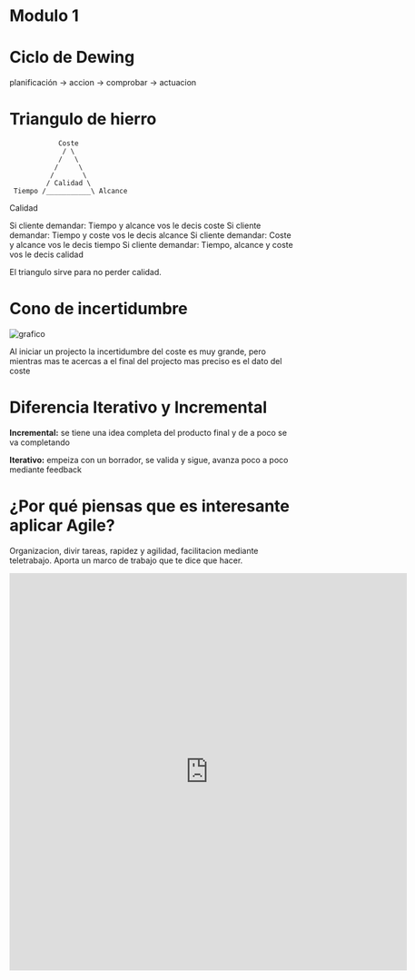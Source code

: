
# Modulo 1

# Ciclo de Dewing

planificación -> accion -> comprobar -> actuacion

# Triangulo de hierro

```
            Coste
             / \
            /   \
           /     \
          /       \
         / Calidad \
 Tiempo /___________\ Alcance
```
Calidad

Si cliente demandar: Tiempo y alcance vos le decis coste
Si cliente demandar: Tiempo y coste vos le decis alcance
Si cliente demandar: Coste y alcance vos le decis tiempo
Si cliente demandar: Tiempo, alcance y coste vos le decis calidad

El triangulo sirve para no perder calidad.

# Cono de incertidumbre

![grafico](https://img001.prntscr.com/file/img001/566sM3V-TCysoPcnX88fzA.jpeg)

Al iniciar un projecto la incertidumbre del coste es muy grande, pero mientras mas te acercas a el final del projecto mas preciso es el dato del coste

# Diferencia Iterativo y Incremental

**Incremental:** se tiene una idea completa del producto final y de a poco se va completando

**Iterativo:** empeiza con un borrador, se valida y sigue, avanza poco a poco mediante feedback

# ¿Por qué piensas que es interesante aplicar Agile?

Organizacion, divir tareas, rapidez y agilidad, facilitacion mediante teletrabajo.
Aporta un marco de trabajo que te dice que hacer.

<embed src="https://conectaempleo-formacion.fundaciontelefonica.com/documents/109975281/109975617/MOOC_Metodologias_Agiles_M1.pdf/f2b58d3a-0105-4864-8567-93fe106357ef?version=1.0" type="application/pdf" width="700px" height="700px">